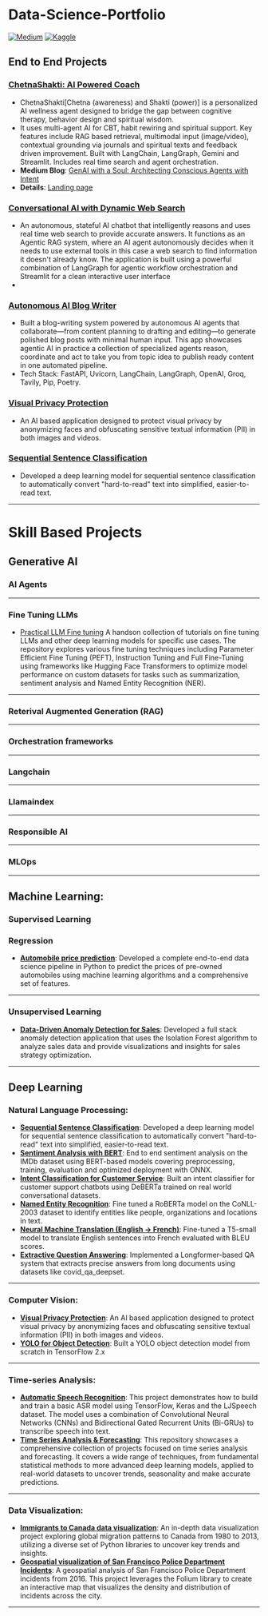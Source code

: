 # Data-Science-Portfolio

[![Medium](https://img.shields.io/badge/Medium-12100E?style=for-the-badge&logo=medium&logoColor=white)](https://medium.com/@akshaykamath2023)
[![Kaggle](https://img.shields.io/badge/Kaggle-035a7d?style=for-the-badge&logo=kaggle&logoColor=white)](https://www.kaggle.com/ak2033)

## End to End Projects ##

### [ChetnaShakti: AI Powered Coach](https://aipoweredcoach.streamlit.app/)
* ChetnaShakti[Chetna (awareness) and Shakti (power)] is a personalized AI wellness agent designed to bridge the gap between cognitive therapy, behavior design and spiritual wisdom.
* It uses multi-agent AI for CBT, habit rewiring and spiritual support. Key features include RAG based retrieval, multimodal input (image/video), contextual grounding via journals and spiritual texts and feedback driven improvement. Built with LangChain, LangGraph, Gemini and Streamlit. Includes real time search and agent orchestration.
* **Medium Blog**: [GenAI with a Soul: Architecting Conscious Agents with Intent](https://medium.com/@akshaykamath2023/genai-with-a-soul-architecting-conscious-agents-with-intent-5887e49b610e)
* **Details**: [Landing page](https://akshay-kamath.github.io/5-Day-Gen-AI-Intensive-Course-with-Google-and-Kaggle/#home)

### [Conversational AI with Dynamic Web Search](https://github.com/akshay-kamath/Data-Science-and-Generative-AI-End-to-End-Projects/tree/main/Agentic-Chatbot-With-Web-Search)
* An autonomous, stateful AI chatbot that intelligently reasons and uses real time web search to provide accurate answers. It functions as an Agentic RAG system, where an AI agent autonomously decides when it needs to use external tools in this case a web search to find information it doesn't already know. The application is built using a powerful combination of LangGraph for agentic workflow orchestration and Streamlit for a clean interactive user interface
* 
### [Autonomous AI Blog Writer](https://github.com/akshay-kamath/Data-Science-and-Generative-AI-End-to-End-Projects/tree/main/End-to-End-Blog-generation-Agentic-AI-app)
* Built a blog-writing system powered by autonomous AI agents that collaborate—from content planning to drafting and editing—to generate polished blog posts with minimal human input. This app showcases agentic AI in practice a collection of specialized agents reason, coordinate and act to take you from topic idea to publish ready content in one automated pipeline.
* Tech Stack: FastAPI, Uvicorn, LangChain, LangGraph, OpenAI, Groq, Tavily, Pip, Poetry.

### [Visual Privacy Protection](https://github.com/akshay-kamath/Visual-Privacy-protection) 
* An AI based application designed to protect visual privacy by anonymizing faces and obfuscating sensitive textual information (PII) in both images and videos.

### [Sequential Sentence Classification](https://github.com/akshay-kamath/Sequential-sentence-classification)
* Developed a deep learning model for sequential sentence classification to automatically convert "hard-to-read" text into simplified, easier-to-read text.

----
# Skill Based Projects #

## Generative AI ##
### AI Agents ###

----
### Fine Tuning LLMs ###

* [Practical LLM Fine tuning](https://github.com/akshay-kamath/Practical-LLM-Fine-Tuning) A handson collection of tutorials on fine tuning LLMs and other deep learning models for specific use cases. The repository explores various fine tuning techniques including Parameter Efficient Fine Tuning (PEFT), Instruction Tuning and Full Fine-Tuning using frameworks like Hugging Face Transformers to optimize model performance on custom datasets for tasks such as summarization, sentiment analysis and Named Entity Recognition (NER).

----
### Reterival Augmented Generation (RAG) 



----
### Orchestration frameworks ###

----
### Langchain ###

----
### Llamaindex ###

----
### Responsible AI ###

----
### MLOps ###


----
## Machine Learning: ##

### Supervised Learning

### Regression
* __[Automobile price prediction](https://github.com/akshay-kamath/Data-Science-Portfolio/blob/main/Machine%20Learning/Regression/Automobile%20Price%20Prediction%20%20.ipynb)__: Developed a complete end-to-end data science pipeline in Python to predict the prices of pre-owned automobiles using machine learning algorithms and a comprehensive set of features.
----
### Unsupervised Learning 
* __[Data-Driven Anomaly Detection for Sales](https://github.com/akshay-kamath/Anomaly_detection/tree/master)__: Developed a full stack anomaly detection application that uses the Isolation Forest algorithm to analyze sales data and provide visualizations and insights for sales strategy optimization.

----
## Deep Learning 

### Natural Language Processing:

* __[Sequential Sentence Classification](https://github.com/akshay-kamath/Sequential-sentence-classification)__: Developed a deep learning model for sequential sentence classification to automatically convert "hard-to-read" text into simplified, easier-to-read text.
* __[Sentiment Analysis with BERT](https://github.com/akshay-kamath/Data-Science-Portfolio/blob/main/Natural%20Language%20Processing/sentiment_analysis_with_bert.py)__: End to end sentiment analysis on the IMDb dataset using BERT-based models covering preprocessing, training, evaluation and optimized deployment with ONNX.
* __[Intent Classification for Customer Service](https://github.com/akshay-kamath/Data-Science-Portfolio/blob/main/Natural%20Language%20Processing/intent_classification_for_customer_service.py)__: Built an intent classifier for customer support chatbots using DeBERTa trained on real world conversational datasets.
* __[Named Entity Recognition](https://github.com/akshay-kamath/Data-Science-Portfolio/blob/main/Natural%20Language%20Processing/Named_entity_recognition_using_huggingface_transformers.py)__: Fine tuned a RoBERTa model on the CoNLL-2003 dataset to identify entities like people, organizations and locations in text.
* __[Neural Machine Translation (English → French)](https://github.com/akshay-kamath/Data-Science-Portfolio/blob/main/Natural%20Language%20Processing/Neural_machine_translation.py)__: Fine-tuned a T5-small model to translate English sentences into French evaluated with BLEU scores.
* __[Extractive Question Answering](https://github.com/akshay-kamath/Data-Science-Portfolio/blob/main/Natural%20Language%20Processing/Extractive_question_answering.py)__: Implemented a Longformer-based QA system that extracts precise answers from long documents using datasets like covid_qa_deepset.
----
### Computer Vision: 

* __[Visual Privacy Protection](https://github.com/akshay-kamath/Visual-Privacy-protection)__: An AI based application designed to protect visual privacy by anonymizing faces and obfuscating sensitive textual information (PII) in both images and videos.
* __[YOLO for Object Detection](https://github.com/akshay-kamath/Data-Science-Portfolio/blob/main/Computer%20Vision/YOLO_Object_Detection_from_Scratch.ipynb)__: Built a YOLO object detection model from scratch in TensorFlow 2.x

---
### Time-series Analysis:

* __[Automatic Speech Recognition](https://github.com/akshay-kamath/Data-Science-Portfolio/blob/main/Time%20Series%20Analysis/Automatic_Speech_Recognition.ipynb)__: This project demonstrates how to build and train a basic ASR model using TensorFlow, Keras and the LJSpeech dataset. The model uses a combination of Convolutional Neural Networks (CNNs) and Bidirectional Gated Recurrent Units (Bi-GRUs) to transcribe speech into text.
* __[Time Series Analysis & Forecasting](https://github.com/akshay-kamath/Time-Series-with-Python)__: This repository showcases a comprehensive collection of projects focused on time series analysis and forecasting. It covers a wide range of techniques, from fundamental statistical methods to more advanced deep learning models, applied to real-world datasets to uncover trends, seasonality and make accurate predictions.
----
### Data Visualization:

* __[Immigrants to Canada data visualization](https://nbviewer.jupyter.org/github/akshay-kamath/Data-Science-Portfolio/blob/main/Data%20Visualization/Visualizing%20Global%20Migration%20to%20Canada.ipynb)__: An in-depth data visualization project exploring global migration patterns to Canada from 1980 to 2013, utilizing a diverse set of Python libraries to uncover key trends and insights.
*  __[Geospatial visualization of San Francisco Police Department Incidents](https://nbviewer.org/github/akshay-kamath/Data-Science-Portfolio/blob/main/Data%20Visualization/Geospatial%20visualization%20of%20San%20Francisco%20incidents.ipynb)__: A geospatial analysis of San Francisco Police Department incidents from 2016. This project leverages the Folium library to create an interactive map that visualizes the density and distribution of incidents across the city.
---
